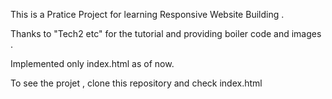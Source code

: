 This is a Pratice Project for learning Responsive Website Building . 

Thanks to "Tech2 etc" for the tutorial and providing boiler code and images . 

Implemented only index.html as of now. 

To see the projet , clone this repository and check index.html
